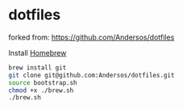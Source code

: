# dotfiles

forked from: https://github.com/Andersos/dotfiles

Install [Homebrew](http://brew.sh/)
```bash
brew install git
git clone git@github.com:Andersos/dotfiles.git
source bootstrap.sh
chmod +x ./brew.sh
./brew.sh
```
